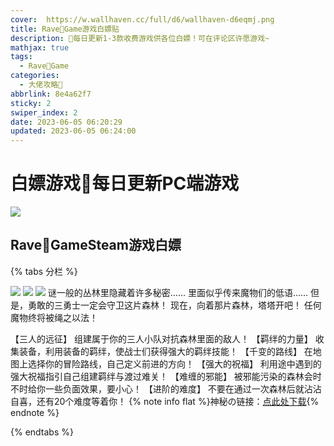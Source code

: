 ```yaml
---
cover:  https://w.wallhaven.cc/full/d6/wallhaven-d6eqmj.png
title: Rave🥝Game游戏白嫖贴
description: 🥧每日更新1-3款收费游戏供各位白嫖！可在评论区许愿游戏~
mathjax: true
tags:
  - Rave🥝Game
categories:
  - 大佬攻略🥝
abbrlink: 8e4a62f7
sticky: 2
swiper_index: 2
date: 2023-06-05 06:20:29
updated: 2023-06-05 06:24:00
---
```


# 白嫖游戏🥝每日更新PC端游戏
![](https://w.wallhaven.cc/full/d6/wallhaven-d6eqmj.png)

## Rave🥝GameSteam游戏白嫖
{% tabs 分栏 %}
<!-- tab 三国传:我们仨🥝新鲜出炉白嫖~ -->
![](https://media.st.dl.eccdnx.com/steam/apps/2406610/ss_f834bb9fe47d77ff554c45a739cc3780927990f0.600x338.jpg?t=1685536505)
![](https://media.st.dl.eccdnx.com/steam/apps/2406610/ss_a0d2e1aae3934948fc570916fb4c2c26e6cf1b96.600x338.jpg?t=1685536505)
![](https://media.st.dl.eccdnx.com/steam/apps/2406610/ss_41bea23f327ae3a4a494ce6d721a39589ad13cfc.600x338.jpg?t=1685536505)
谜一般的丛林里隐藏着许多秘密……
里面似乎传来魔物们的低语……
但是，勇敢的三勇士一定会守卫这片森林！
现在，向着那片森林，塔塔开吧！
任何魔物终将被绳之以法！

【三人的远征】
组建属于你的三人小队对抗森林里面的敌人！
【羁绊的力量】
收集装备，利用装备的羁绊，使战士们获得强大的羁绊技能！
【千变的路线】
在地图上选择你的冒险路线，自己定义前进的方向！
【强大的祝福】
利用途中遇到的强大祝福指引自己组建羁绊与渡过难关！
【难缠的邪能】
被邪能污染的森林会时不时给你一些负面效果，要小心！
【进阶的难度】
不要在通过一次森林后就沾沾自喜，还有20个难度等着你！
{% note info flat %}神秘の链接：[点此处下载](https://5vz43f.sharepoint.com/sites/free20/Shared%20Documents/Forms/AllItems.aspx?id=%2Fsites%2Ffree20%2FShared%20Documents%2F2023%E5%B9%B4%2D06%E6%9C%88%2DGAME%2FWOMS&p=true&ga=1){% endnote %}
<!-- endtab -->
{% endtabs %}